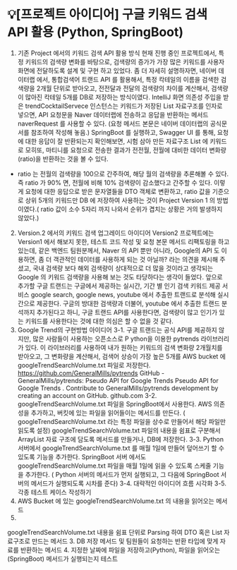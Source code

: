 # 💡[프로젝트 아이디어] 구글 키워드 검색 API 활용 (Python, SpringBoot)

1. 기존 Project 에서의 키워드 검색 API 활용 방식
현재 진행 중인 프로젝트에서, 특정 키워드의 검색량 변화를 바탕으로, 검색량의 증가가 가장 많은 키워드를 사용자 화면에 전달하도록 설계 및 구현 하고 있었다.
좀 더 자세히 설명하자면, 네이버 데이터랩 에서, 통합검색어 트랜드 API 를 활용해서, 특정 칵테일의 이름을 검색한 검색량을
2개월 단위로 받아오고, 전전달과 전달의 검색량의 차이를 계산해서, 검색량이 많아진 칵테일 5개를 DB로 저장하는 방식이였다.
IntelliJ 화면
의존성 주입을 받은 trendCocktailServece 인스턴스는 키워드가 저장된 List 자료구조를 인자로 넣으면, API 요청문을 Naver 데이터랩에 전송하고 응답을 반환하는 메서드 naverRequest 를 사용할 수 있다. (요청 메서드 본문은 네이버 데이터랩의 공식문서를 참조하여 작성해 놓음.)
SpringBoot 를 실행하고, Swagger UI 를 통해, 요청에 대한 응답이 잘 반환되는지 확인해보면, 시험 삼아 만든 자료구조 List 에
키워드로 모히또, 마티니를 요청으로 전송한 결과가 전전월, 전월에 대비한 데이터 변화량(ratio)을 반환하는 것을 볼 수 있다.
* ratio 는 전월의 검색량을 100으로 간주하여, 해당 월의 검색량을 추론해볼 수 있다.
즉 ratio 가 90% 면, 전월에 비해 10% 검색량이 감소했다고 간주할 수 있다.
이렇게 요청에 대한 응답으로 받은 문자열들을 DTO 객체로 변환하고, ratio 값을 기준으로 상위 5개의 키워드만 DB 에 저장하여 사용하는 것이 Project Version 1 의 방법이였다.( ratio 값이 소수 5자리 까지 나와서 순위가 겹치는 상황은 거의 발생하지 않았다.)
2. Version.2 에서의 키워드 검색 업그레이드 아이디어
Version2 프로젝트에는 Version1 에서 해보지 못한, 테스트 코드 작성 및 요청 본문 메서드 리팩토링을 하고 있는데, 같은 백엔드 팀원분께서, Naver 의 API 뿐만 아니라, Google의 API 도 이용하면, 좀 더 객관적인 데이터를 사용하게 되는 것 아닐까? 라는 의견을 제시해 주셨고, 국내 검색량 보다 해외 검색량이 상대적으로 더 많을 것이라고 생각되는 Google 의 키워드 검색량을 사용해 보는 것도 타당하다는 생각이 들었다.
앞으로 추가할 구글 트랜드는
구글에서 제공하는 실시간, 기간 별 인기 검색 키워드 제공 서비스
google search, google news, youtube 에서 추출한 트랜드로 분석해 실시간으로 제공한다.
구글의 방대한 검색량과 더불어, youtube 에서 추출한 트랜드 분석까지 추가된다고 하니, 구글 트랜드 API를 사용한다면, 검색량이 많고 인기가 있는 키워드를 사용한다는 것에 대한 의심은 할 수 없을 것 같다.
3. Google Trend의 구현방법 아이디어
3-1. 구글 트랜드는 공식 API를 제공하지 않지만, 많은 사람들이 사용하는 오픈소스로 P
ython을 이용한 pytrends 라이브러리가 있다. 이 라이브러리를 사용하여 내가 원하는 키워드의 검색 변화량 2개월치를 받아오고, 그 변화량을 계산해서, 검색어 상승이 가장 높은 5개를 AWS bucket 에 googleTrendSearchVolume.txt 파일로 저장한다.
https://github.com/GeneralMills/pytrends
GitHub - GeneralMills/pytrends: Pseudo API for Google Trends
Pseudo API for Google Trends . Contribute to GeneralMills/pytrends development by creating an account on GitHub.
github.com
3-2.
googleTrendSearchVolume.txt 파일을 SpringBoot에서 사용한다.
AWS 의존성을 추가하고, 버킷에 있는 파일을 읽어들이는 메서드를 만든다.
(
googleTrendSearchVolume.txt 라는 특정 파일을 상수로 만들어서 해당 파일만 읽도록 설정)
googleTrendSearchVolume.txt 파일의 내용을 쉼표로 구분해서 ArrayList 자료 구조에 담도록 메서드를 만들거나, DB에 저장한다.
3-3. Python 서버에서
googleTrendSearchVolume.txt
를 매월 1일에 만들어 덮어쓰기 할 수 있도록 기능을 추가한다.
SpringBoot 서버 에서도
googleTrendSearchVolume.txt
파일을 매월 1일에 읽을 수 있도록 스케줄 기능을 추가한다.
(
Python 서버의 메서드가 먼저 실행되고, 그 다음에
SpringBoot 서버의 메서드가 실행되도록 시차를 준다)
3-4. 대략적인 아이디어 흐름 시각화
3-5. 각종 테스트 케이스 작성하기
1. AWS Bucket 에 있는
googleTrendSearchVolume.txt
의 내용을 읽어오는 메서드
2.
googleTrendSearchVolume.txt
내용을 쉼표 단위로 Parsing 하여 DTO 혹은 List 자료구조로 만드는 메서드
3. DB 저장 메서드 및 팀원들이 요청하는 반환 타입에 맞게 자료를 반환하는 메서드
4. 지정한 날짜에 파일을 저장하고(Python), 파일을 읽어오는(SpringBoot) 메서드가 실행되는지 테스트